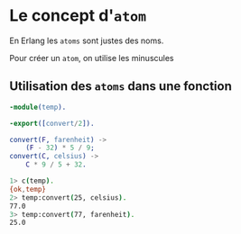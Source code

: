 # Le concept d'`atom`

En Erlang les `atoms` sont justes des noms.

Pour créer un `atom`, on utilise les minuscules

## Utilisation des `atoms` dans une fonction

```erlang
-module(temp).

-export([convert/2]).

convert(F, farenheit) ->
    (F - 32) * 5 / 9;
convert(C, celsius) ->
    C * 9 / 5 + 32.
```

```bash
1> c(temp).
{ok,temp}
2> temp:convert(25, celsius).
77.0
3> temp:convert(77, farenheit).
25.0
```

